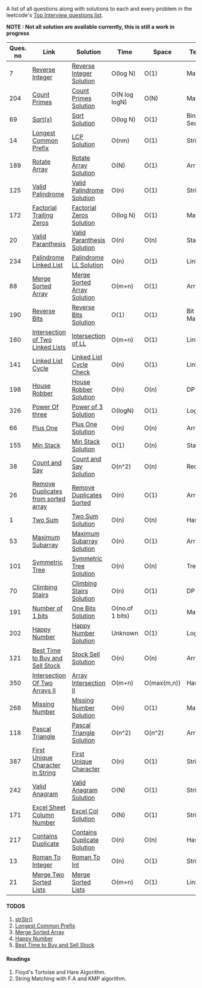 A list of all questions along with solutions to each and every problem in the leetcode's [Top Interview questions list](https://leetcode.com/problemset/all/?listId=wpwgkgt).

**NOTE : Not all solution are available currently, this is still a work in progress**

| Ques. no | Link                                                                                                     | Solution                                                | Time            | Space       | Technique        |
| -------- | -------------------------------------------------------------------------------------------------------- | ------------------------------------------------------- | --------------- | ----------- | ---------------- |
| 7        | [Reverse Integer](https://leetcode.com/problems/reverse-integer)                                         | [Reverse Integer Solution](./ReverseInteger.java)       | O(log N)        | O(1)        | Math             |
| 204      | [Count Primes](https://leetcode.com/problems/count-primes)                                               | [Count Primes Solution](./CountPrimes.java)             | O(N log logN)   | O(N)        | Math (Sieve)     |
| 69       | [Sqrt(x)](https://leetcode.com/problems/sqrtx)                                                           | [Sqrt Solution](./Sqrt.java)                            | O(log N)        | O(1)        | Binary Search    |
| 14       | [Longest Common Prefix](https://leetcode.com/problems/longest-common-prefix/)                            | [LCP Solution](./LongestCommonPrefix.java)              | O(nm)           | O(1)        | Strings          |
| 189      | [Rotate Array](https://leetcode.com/problems/rotate-array/)                                              | [Rotate Array Solution](./RotateArray.java)             | O(N)            | O(1)        | Arrays           |
| 125      | [Valid Palindrome](https://leetcode.com/problems/valid-palindrome)                                       | [Valid Palindrome Solution](./ValidPalindrome.java)     | O(n)            | O(1)        | String           |
| 172      | [Factorial Trailing Zeros](https://leetcode.com/problems/factorial-trailing-zeroes)                      | [Factorial Zeros Solution](./FactorialZeros.java)       | O(log N)        | O(1)        | Math             |
| 20       | [Valid Paranthesis](https://leetcode.com/problems/valid-parentheses)                                     | [Valid Paranthesis Solution](./ValidParanthesis.java)   | O(n)            | O(n)        | Stack            |
| 234      | [Palindrome Linked List](https://leetcode.com/problems/palindrome-linked-list)                           | [Palindrome LL Solution](./PalindromeLL.java)           | O(n)            | O(1)        | Linked List      |
| 88       | [Merge Sorted Array](https://leetcode.com/problems/merge-sorted-array)                                   | [Merge Sorted Array Solution](./MergeSortedArray.java)  | O(m+n)          | O(1)        | Arrays           |
| 190      | [Reverse Bits](https://leetcode.com/problems/reverse-bits)                                               | [Reverse Bits Solution](./ReverseBits.java)             | O(1)            | O(1)        | Bit Manipulation |
| 160      | [Intersection of Two Linked Lists](https://leetcode.com/problems/intersection-of-two-linked-lists)       | [Intersection of LL](./IntersectLL.java)                | O(m+n)          | O(1)        | Linked List      |
| 141      | [Linked List Cycle](https://leetcode.com/problems/linked-list-cycle)                                     | [Linked List Cycle Check](./LLCycleCheck.java)          | O(n)            | O(1)        | Linked List      |
| 198      | [House Robber](https://leetcode.com/problems/house-robber/)                                              | [House Robber Solution](./HouseRobber.java)             | O(n)            | O(n)        | DP               |
| 326      | [Power Of three](https://leetcode.com/problems/power-of-three)                                           | [Power of 3 Solution](./PowerOf3.java)                  | O(logN)         | O(1)        | Logic            |
| 66       | [Plus One](https://leetcode.com/problems/plus-one)                                                       | [Plus One Solution](./PlusOne.java)                     | O(n)            | O(n)        | Array            |
| 155      | [Min Stack](https://leetcode.com/problems/min-stack)                                                     | [Min Stack Solution](./MinStack.java)                   | O(1)            | O(n)        | Stack            |
| 38       | [Count and Say](https://leetcode.com/problems/count-and-say)                                             | [Count and Say Solution](./CountSay.java)               | O(n^2)          | O(n)        | Recursion        |
| 26       | [Remove Duplicates from sorted array](https://leetcode.com/problems/remove-duplicates-from-sorted-array) | [Remove Duplicates Sorted](./RemoveDuplicates.java)     | O(n)            | O(1)        | Array            |
| 1        | [Two Sum](https://leetcode.com/problems/two-sum)                                                         | [Two Sum Solution](./TwoSum.java)                       | O(n)            | O(n)        | Hashing          |
| 53       | [Maximum Subarray](https://leetcode.com/problems/maximum-subarray)                                       | [Maximum Subarray Solution](./MaxSubarray.java)         | O(n)            | O(1)        | Array            |
| 101      | [Symmetric Tree](https://leetcode.com/problems/symmetric-tree)                                           | [Symmetric Tree Solution](./SymmetricTree.java)         | O(n)            | O(n)        | Trees            |
| 70       | [Climbing Stairs](https://leetcode.com/problems/climbing-stairs)                                         | [Climbing Stairs Solution](./ClimbingStairs.java)       | O(n)            | O(1)        | DP               |
| 191      | [Number of 1 bits](https://leetcode.com/problems/number-of-1-bits)                                       | [One Bits Solution](./OneBits.java)                     | O(no.of 1 bits) | O(1)        | Math             |
| 202      | [Happy Number](https://leetcode.com/problems/happy-number)                                               | [Happy Number Solution](./HappyNumber.java)             | Unknown         | O(1)        | Logic            |
| 121      | [Best Time to Buy and Sell Stock](https://leetcode.com/problems/best-time-to-buy-and-sell-stock/)        | [Stock Sell Solution](./StockSell.java)                 | O(n)            | O(n)        | Array            |
| 350      | [Intersection Of Two Arrays II](https://leetcode.com/problems/intersection-of-two-arrays-ii/)            | [Array Intersection II](./ArrayIntersect2.java)         | O(m+n)          | O(max(m,n)) | Hashing          |
| 268      | [Missing Number](https://leetcode.com/problems/missing-number/)                                          | [Missing Number Solution](./MissingNumber.java)         | O(n)            | O(1)        | Math             |
| 118      | [Pascal Triangle](https://leetcode.com/problems/pascals-triangle/)                                       | [Pascal Triangle Solution](./PascalTriangle.java)       | O(n^2)          | O(n^2)      | Array            |
| 387      | [First Unique Character in String](https://leetcode.com/problems/first-unique-character-in-a-string/)    | [First Unique Character](FirstUniqueChar.java)          | O(n)            | O(1)        | String           |
| 242      | [Valid Anagram](https://leetcode.com/problems/valid-anagram/)                                            | [Valid Anagram Solution](./ValidAnagram.java)           | O(N)            | O(1)        | String           |
| 171      | [Excel Sheet Column Number](https://leetcode.com/problems/excel-sheet-column-number/)                    | [Excel Col Solution](./ExcelCol.java)                   | O(N)            | O(1)        | String           |
| 217      | [Contains Duplicate](https://leetcode.com/problems/contains-duplicate/)                                  | [Contains Duplicate Solution](./ContainsDuplicate.java) | O(n)            | O(n)        | Hashing          |
| 13       | [Roman To Integer](https://leetcode.com/problems/roman-to-integer/)                                      | [Roman To Int](./RomanToInt.java)                       | O(n)            | O(1)        | String           |
| 21       | [Merge Two Sorted Lists](https://leetcode.com/problems/merge-two-sorted-lists/)                          | [Merge Sorted Lists](./MergeLists.java)                 | O(m+n)          | O(1)        | Linked List      |

#### TODOS

1. [strStr()](https://leetcode.com/problems/implement-strstr)
2. [Longest Common Prefix](https://leetcode.com/problems/longest-common-prefix)
3. [Merge Sorted Array](https://leetcode.com/problems/merge-sorted-array)
4. [Happy Number](https://leetcode.com/problems/happy-number)
5. [Best Time to Buy and Sell Stock](https://leetcode.com/problems/best-time-to-buy-and-sell-stock/)

#### Readings

1. Floyd's Tortoise and Hare Algorithm.
2. String Matching with F.A and KMP algorithm.
